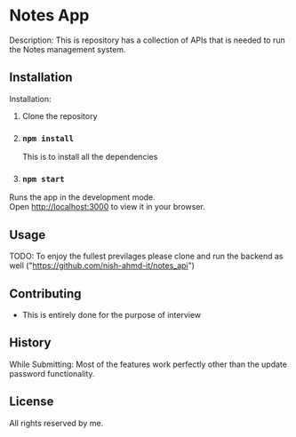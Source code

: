 # Notes App

Description: This is repository has a collection of APIs that is needed to run the Notes management system.



## Installation

Installation: 
1. Clone the repository
2. ### `npm install` 
   This is to install all the dependencies
3. ### `npm start`

Runs the app in the development mode.\
Open [http://localhost:3000](http://localhost:3000) to view it in your browser.

## Usage

TODO: To enjoy the fullest previlages please clone and run the backend as well ("https://github.com/nish-ahmd-it/notes_api")


## Contributing

* This is entirely done for the purpose of interview 

## History

While Submitting: Most of the features work perfectly other than the update password functionality. 


## License

All rights reserved by me.




